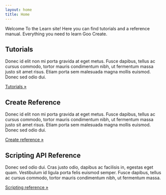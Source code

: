 ```yaml
---
layout: home
title: Home
---
```


Welcome To the Learn site! Here you can find tutorials and a reference manual. Everything you need to learn Goo Create.

<div class="row">
	<div class="col-lg-4">
		<h2>Tutorials</h2>
		<p>Donec id elit non mi porta gravida at eget metus. Fusce dapibus, tellus ac cursus commodo, tortor mauris condimentum nibh, ut fermentum massa justo sit amet risus. Etiam porta sem malesuada magna mollis euismod. Donec sed odio dui. </p>
		<p><a class="btn btn-primary" href="/tutorials" role="button">Tutorials &raquo;</a></p>
	</div>
	<div class="col-lg-4">
		<h2>Create Reference</h2>
		<p>Donec id elit non mi porta gravida at eget metus. Fusce dapibus, tellus ac cursus commodo, tortor mauris condimentum nibh, ut fermentum massa justo sit amet risus. Etiam porta sem malesuada magna mollis euismod. Donec sed odio dui. </p>
		<p><a class="btn btn-primary" href="/manual" role="button">Create reference &raquo;</a></p>
	</div>
	<div class="col-lg-4">
		<h2>Scripting API Reference</h2>
		<p>Donec sed odio dui. Cras justo odio, dapibus ac facilisis in, egestas eget quam. Vestibulum id ligula porta felis euismod semper. Fusce dapibus, tellus ac cursus commodo, tortor mauris condimentum nibh, ut fermentum massa.</p>
		<p><a class="btn btn-primary" href="http://code.gooengine.com/latest/docs" role="button">Scripting reference &raquo;</a></p>
	</div>
</div>
